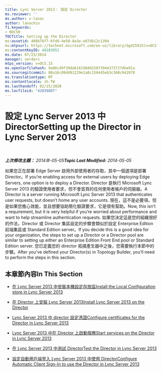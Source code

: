 ```yaml
---
title: Lync Server 2013： 設定 Director
ms.reviewer: ''
ms.author: v-lanac
author: lanachin
f1.keywords:
- NOCSH
TOCTitle: Setting up the Director
ms:assetid: 408b76f7-6fdd-4e50-8a3e-e87db12c1394
ms:mtpsurl: https://technet.microsoft.com/en-us/library/Gg425915(v=OCS.15)
ms:contentKeyID: 48183951
ms.date: 07/23/2014
manager: serdars
mtps_version: v=OCS.15
ms.openlocfilehash: 9a86cd9f39da6161984025073944373727dbe91a
ms.sourcegitcommit: 88a16c09dd91229e1a8c156445eb3c360c942978
ms.translationtype: MT
ms.contentlocale: zh-TW
ms.lasthandoff: 02/15/2020
ms.locfileid: "42039807"
---
```

<div data-xmlns="http://www.w3.org/1999/xhtml">

<div class="topic" data-xmlns="http://www.w3.org/1999/xhtml" data-msxsl="urn:schemas-microsoft-com:xslt" data-cs="http://msdn.microsoft.com/">

<div data-asp="http://msdn2.microsoft.com/asp">

# <a name="setting-up-the-director-in-lync-server-2013"></a><span data-ttu-id="8ff01-102">設定 Lync Server 2013 中 Director</span><span class="sxs-lookup"><span data-stu-id="8ff01-102">Setting up the Director in Lync Server 2013</span></span>

</div>

<div id="mainSection">

<div id="mainBody">

<span> </span>

<span data-ttu-id="8ff01-103">_**上次修改主題：** 2014年-05-05_</span><span class="sxs-lookup"><span data-stu-id="8ff01-103">_**Topic Last Modified:** 2014-05-05_</span></span>

<span data-ttu-id="8ff01-104">如果您正在部署 Edge Server 啟用外部使用者的存取，其中一個選項是部署 Director。</span><span class="sxs-lookup"><span data-stu-id="8ff01-104">If you’re enabling access for external users by deploying Edge Servers, one option is to deploy a Director.</span></span> <span data-ttu-id="8ff01-105">Director 是執行 Microsoft Lync Server 2013 的驗證使用者要求，但不會首頁的任何使用者帳戶的伺服器。</span><span class="sxs-lookup"><span data-stu-id="8ff01-105">A Director is a server running Microsoft Lync Server 2013 that authenticates user requests, but doesn’t home any user accounts.</span></span> <span data-ttu-id="8ff01-106">現在，這不是必要項，但是如果您擔心效能，並且想要協助簡化驗證要求，它是很有幫助。</span><span class="sxs-lookup"><span data-stu-id="8ff01-106">Now, this isn’t a requirement, but it is very helpful if you’re worried about performance and want to help streamline authentication requests.</span></span> <span data-ttu-id="8ff01-107">如果您決定這是您的組織很好的作法，Director 或 Director 集區設定的步驟會類似於設定 Enterprise Edition 前端集區或 Standard Edition server。</span><span class="sxs-lookup"><span data-stu-id="8ff01-107">If you decide this is a good idea for your organization, the steps to set up a Director or a Director pool are similar to setting up either an Enterprise Edition Front End pool or Standard Edition server.</span></span> <span data-ttu-id="8ff01-108">您已定義您的 director 拓撲產生器中之後，您需要執行本節中的步驟。</span><span class="sxs-lookup"><span data-stu-id="8ff01-108">After you’ve defined your Director(s) in Topology Builder, you’ll need to perform the steps in this section.</span></span>

<div>

## <a name="in-this-section"></a><span data-ttu-id="8ff01-109">本章節內容</span><span class="sxs-lookup"><span data-stu-id="8ff01-109">In This Section</span></span>

  - [<span data-ttu-id="8ff01-110">在 Lync Server 2013 中安裝本機設定存放區</span><span class="sxs-lookup"><span data-stu-id="8ff01-110">Install the Local Configuration store in Lync Server 2013</span></span>](lync-server-2013-install-the-local-configuration-store.md)

  - [<span data-ttu-id="8ff01-111">在 Director 上安裝 Lync Server 2013</span><span class="sxs-lookup"><span data-stu-id="8ff01-111">Install Lync Server 2013 on the Director</span></span>](lync-server-2013-install-lync-server-on-the-director.md)

  - [<span data-ttu-id="8ff01-112">Lync Server 2013 中 director 設定憑證</span><span class="sxs-lookup"><span data-stu-id="8ff01-112">Configure certificates for the Director in Lync Server 2013</span></span>](lync-server-2013-configure-certificates-for-the-director.md)

  - [<span data-ttu-id="8ff01-113">Lync Server 2013 中在 Director 上啟動服務</span><span class="sxs-lookup"><span data-stu-id="8ff01-113">Start services on the Director in Lync Server 2013</span></span>](lync-server-2013-start-services-on-the-director.md)

  - [<span data-ttu-id="8ff01-114">在 Lync Server 2013 中測試 Director</span><span class="sxs-lookup"><span data-stu-id="8ff01-114">Test the Director in Lync Server 2013</span></span>](lync-server-2013-test-the-director.md)

  - [<span data-ttu-id="8ff01-115">設定自動用戶端登入 Lync Server 2013 中使用 Director</span><span class="sxs-lookup"><span data-stu-id="8ff01-115">Configure Automatic Client Sign-In to use the Director in Lync Server 2013</span></span>](lync-server-2013-configure-automatic-client-sign-in-to-use-the-director.md)

</div>

</div>

<span> </span>

</div>

</div>

</div>

